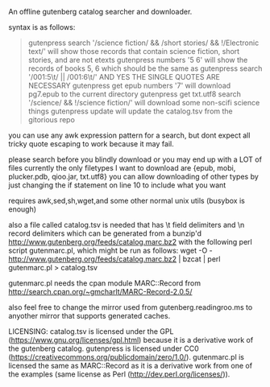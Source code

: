 An offline gutenberg catalog searcher and downloader.

syntax is as follows:
> gutenpress search '/science fiction/ && /short stories/ && !/Electronic text/'
        will show those records that contain science fiction, short stories, and are not etexts
> gutenpress numbers '5 6'
        will show the records of books 5, 6
        which should be the same as
> gutenpress search '/001:5\t/ || /001:6\t/'
        AND YES THE SINGLE QUOTES ARE NECESSARY
> gutenpress get epub numbers '7'
        will download pg7.epub to the current directory
> gutenpress get txt.utf8 search '/science/ && !/science fiction/'
        will download some non-scifi science things
> gutenpress update
        will update the catalog.tsv from the gitorious repo

you can use any awk expression pattern for a search, but dont expect all tricky quote escaping to work because it may fail.

please search before you blindly download or you may end up with a LOT of files
currently the only filetypes I want to download are {epub, mobi, plucker.pdb, qioo.jar, txt.utf8} you can allow downloading of other types by just changing the if statement on line 10 to include what you want



requires awk,sed,sh,wget,and some other normal unix utils (busybox is enough)

also a file called catalog.tsv is needed that has \t field delimiters and \n record delimiters which can be generated from a bunzip'd http://www.gutenberg.org/feeds/catalog.marc.bz2 with the following perl script gutenmarc.pl, which might be run as follows:
wget -O - http://www.gutenberg.org/feeds/catalog.marc.bz2 | bzcat | perl gutenmarc.pl > catalog.tsv

gutenmarc.pl needs the cpan module MARC::Record from http://search.cpan.org/~gmcharlt/MARC-Record-2.0.5/


also feel free to change the mirror used from gutenberg.readingroo.ms to anyother mirror that supports generated caches.

LICENSING:
catalog.tsv is licensed under the GPL (https://www.gnu.org/licenses/gpl.html) because it is a derivative work of the gutenberg catalog.
gutenpress is licensed under CC0 (https://creativecommons.org/publicdomain/zero/1.0/).
gutenmarc.pl is licensed the same as MARC::Record as it is a derivative work from one of the examples (same license as Perl (http://dev.perl.org/licenses/)).
